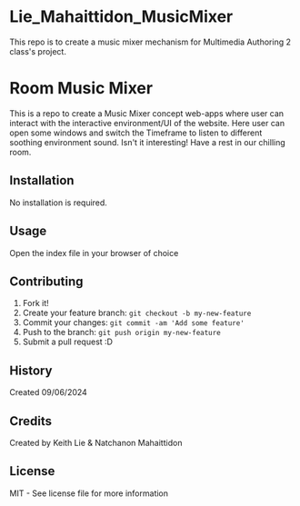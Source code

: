 # Lie_Mahaittidon_MusicMixer
This repo is to create a music mixer mechanism for Multimedia Authoring 2 class's project.

# Room Music Mixer
This is a repo to create a Music Mixer concept web-apps where user can interact with the interactive environment/UI of the website. Here user can open some windows and switch the Timeframe to listen to different soothing environment sound. Isn't it interesting! Have a rest in our chilling room.

## Installation
No installation is required.

## Usage
Open the index file in your browser of choice

## Contributing
1. Fork it!
2. Create your feature branch: `git checkout -b my-new-feature`
3. Commit your changes: `git commit -am 'Add some feature'`
4. Push to the branch: `git push origin my-new-feature`
5. Submit a pull request :D

## History
Created 09/06/2024

## Credits
Created by Keith Lie & Natchanon Mahaittidon

## License
MIT - See license file for more information